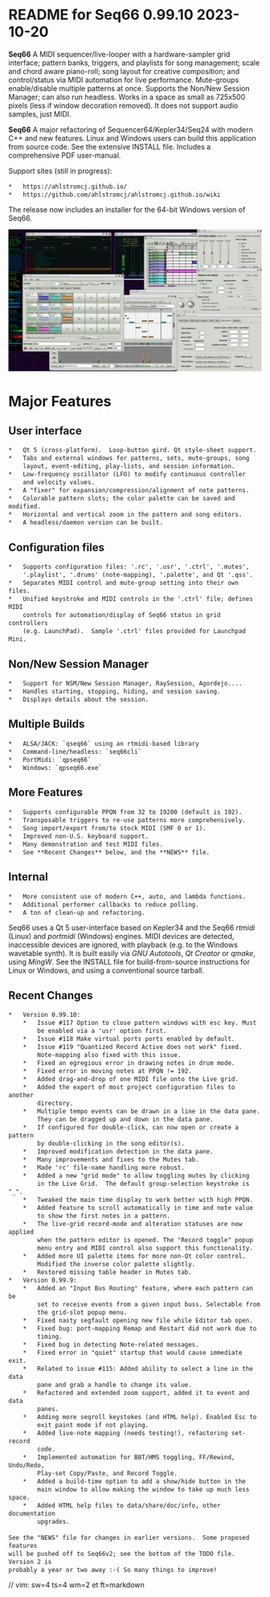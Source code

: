 # README for Seq66 0.99.10 2023-10-20

__Seq66__ A MIDI sequencer/live-looper with a hardware-sampler grid interface;
pattern banks, triggers, and playlists for song management; scale and chord
aware piano-roll; song layout for creative composition; and control/status
via MIDI automation for live performance.  Mute-groups enable/disable multiple
patterns at once.  Supports the Non/New Session Manager; can also run headless.
Works in a space as small as 725x500 pixels (less if window decoration removed).
It does not support audio samples, just MIDI.

__Seq66__ A major refactoring of Sequencer64/Kepler34/Seq24 with modern C++
and new features.  Linux and Windows users can build this application from
source code.  See the extensive INSTALL file.  Includes a comprehensive PDF
user-manual.

Support sites (still in progress):

    *   https://ahlstromcj.github.io/
    *   https://github.com/ahlstromcj/ahlstromcj.github.io/wiki

The release now includes an installer for the 64-bit Windows version of Seq66.

![Alt text](doc/latex/images/main-window/main-windows.png?raw=true "Seq66")

# Major Features

##  User interface

    *   Qt 5 (cross-platform).  Loop-button gird. Qt style-sheet support.
    *   Tabs and external windows for patterns, sets, mute-groups, song
        layout, event-editing, play-lists, and session information.
    *   Low-frequency oscillator (LFO) to modify continuous controller
        and velocity values.
    *   A "fixer" for expansion/compression/alignment of note patterns.
    *   Colorable pattern slots; the color palette can be saved and modified.
    *   Horizontal and vertical zoom in the pattern and song editors.
    *   A headless/daemon version can be built.

##  Configuration files

    *   Supports configuration files: '.rc', '.usr', '.ctrl', '.mutes',
        '.playlist', '.drums' (note-mapping), '.palette', and Qt '.qss'.
    *   Separates MIDI control and mute-group setting into their own files.
    *   Unified keystroke and MIDI controls in the '.ctrl' file; defines MIDI
        controls for automation/display of Seq66 status in grid controllers
        (e.g. LaunchPad).  Sample '.ctrl' files provided for Launchpad Mini.

##  Non/New Session Manager

    *   Support for NSM/New Session Manager, RaySession, Agordejo....
    *   Handles starting, stopping, hiding, and session saving.
    *   Displays details about the session.

##  Multiple Builds

    *   ALSA/JACK: `qseq66` using an rtmidi-based library
    *   Command-line/headless: `seq66cli`
    *   PortMidi: `qpseq66`
    *   Windows: `qpseq66.exe`

##  More Features

    *   Supports configurable PPQN from 32 to 19200 (default is 192).
    *   Transposable triggers to re-use patterns more comprehensively.
    *   Song import/export from/to stock MIDI (SMF 0 or 1).
    *   Improved non-U.S. keyboard support.
    *   Many demonstration and test MIDI files.
    *   See **Recent Changes** below, and the **NEWS** file.

##  Internal

    *   More consistent use of modern C++, auto, and lambda functions.
    *   Additional performer callbacks to reduce polling.
    *   A ton of clean-up and refactoring.

Seq66 uses a Qt 5 user-interface based on Kepler34 and the Seq66 *rtmidi*
(Linux) and *portmidi* (Windows) engines.  MIDI devices are detected,
inaccessible devices are ignored, with playback (e.g. to the Windows wavetable
synth). It is built easily via *GNU Autotools*, *Qt Creator* or *qmake*, using
*MingW*.  See the INSTALL file for build-from-source instructions for Linux or
Windows, and using a conventional source tarball.

## Recent Changes

    *   Version 0.99.10:
        *   Issue #117 Option to close pattern windows with esc key. Must
            be enabled via a 'usr' option first.
        *   Issue #118 Make virtual ports ports enabled by default.
        *   Issue #119 "Quantized Record Active does not work" fixed.
            Note-mapping also fixed with this issue.
        *   Fixed an egregious error in drawing notes in drum mode.
        *   Fixed error in moving notes at PPQN != 192.
        *   Added drag-and-drop of one MIDI file onto the Live grid.
        *   Added the export of most project configuration files to another
            directory.
        *   Multiple tempo events can be drawn in a line in the data pane.
            They can be dragged up and down in the data pane.
        *   If configured for double-click, can now open or create a pattern
            by double-clicking in the song editor(s).
        *   Improved modification detection in the data pane.
        *   Many improvements and fixes to the Mutes tab.
        *   Made 'rc' file-name handling more robust.
        *   Added a new "grid mode" to allow toggling mutes by clicking
            in the Live Grid.  The default group-selection keystroke is "_".
        *   Tweaked the main time display to work better with high PPQN.
        *   Added feature to scroll automatically in time and note value
            to show the first notes in a pattern.
        *   The live-grid record-mode and alteration statuses are now applied
            when the pattern editor is opened. The "Record toggle" popup
            menu entry and MIDI control also support this functionality.
        *   Added more UI palette items for more non-Qt color control.
            Modified the inverse color palette slightly.
        *   Restored missing table header in Mutes tab.
    *   Version 0.99.9:
        *   Added an "Input Bus Routing" feature, where each pattern can be
            set to receive events from a given input buss. Selectable from
            the grid-slot popup menu.
        *   Fixed nasty segfault opening new file while Editor tab open.
        *   Fixed bug: port-mapping Remap and Restart did not work due to
            timing.
        *   Fixed bug in detecting Note-related messages.
        *   Fixed error in "quiet" startup that would cause immediate exit.
        *   Related to issue #115: Added ability to select a line in the data
            pane and grab a handle to change its value.
        *   Refactored and extended zoom support, added it to event and data
            panes.
        *   Adding more seqroll keystokes (and HTML help). Enabled Esc to
            exit paint mode if not playing.
        *   Added live-note mapping (needs testing!), refactoring set-record
            code.
        *   Implemented automation for BBT/HMS toggling, FF/Rewind, Undo/Redo,
            Play-set Copy/Paste, and Record Toggle.
        *   Added a build-time option to add a show/hide button in the
            main window to allow making the window to take up much less space.
        *   Added HTML help files to data/share/doc/info, other documentation
            upgrades.

    See the "NEWS" file for changes in earlier versions.  Some proposed features
    will be pushed off to Seq66v2; see the bottom of the TODO file. Version 2 is
    probably a year or two away :-( So many things to improve!

// vim: sw=4 ts=4 wm=2 et ft=markdown
